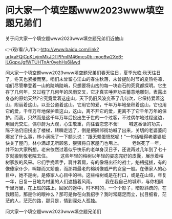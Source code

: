 # 问大家一个填空题www2023www填空题兄弟们
关于问大家一个填空题www2023www填空题兄弟们近他山

👉/观/看/入/口👉http://www.baidu.com/link?url=aFQjCpKLyjmMkJDTPPmIM46mcs0b-moe8w2Xe6-iLGqpxJgfWTUHTnAr0yehHs6i&wd

问大家一个填空题www2023www填空题兄弟们春天往日，夏季光临;秋天往日了，冬天也紧接而至。咱们未曾留心江山的春生秋落，未曾提防时节的夏热冬凉，咱们尽管攀登着一山的陡峭陡峭，只想要将山峦的每一块岩石的究竟都探明。它生存了几何年，又过程了几何年的风雨交叉，它才真实唾弃功夫蓄意地雕刻，表露出身态的原始天然?它究竟爱着这座山，天下仍旧风波变革了几何次，它保持爱着这山，附丽着这山，以至公道着这山。它用它的爱，千年万年地垒积着这山，它也用它的爱，千年万年地保护着这山，这山，离不开它的爱，更离不了它千年万年的保护。而我，只然而是这千年万年后投出生于世的一个过客，不过偶尔地过程这边，用目光交汇，偶尔蔚为大观，心生敬重，向往着恋恋不舍!
　　喊这番话的功夫，陈子浩仍旧拐出了楼梯，转瞬走远了，倒是把隔邻街坊喊了出来，关切的老婆婆问爆发了什么事，林小满抚了一下额头说：“跟无赖蛋愤怒呢！”一句话噎得老婆婆赶快关了屋门，林小满却无所顾忌，狠狠将自家屋门也甩上。
　　老赵死了一年，并不如大家所想，老宋依然过着似乎快乐的老单身汉日子，还说再过几年到了七十岁就搬到敬老院去住。
　　这些年轻的榕树以年轻的姿态完好的皮囊，展示着榕树家族的风采。它们手挽着手，肩并着肩，有的像将出征的战士，魁梧挺拔，有的像傣家仆少，啊娜而又娇羞，而那颗最老的榕树像威严的女皇一般。在傣家人的心目中，她不是树，是傣家人心目中的神。这些榕树或是在村口，或是在山垭，年复一年，日复一日地为村里的人们遮挡着风雨。
　　我在我自己的城市，与你相隔千里万里，在上班的路上，回家的途中，时不时的，一个个影子，暗影斜疏的，在我眼前，那是你的眼神么？那可是你在向我招手？我时常躇足而立，拭目细看，茫茫的人，茫茫的路，那只是，情到深处人孤独。

问大家一个填空题www2023www填空题兄弟们
